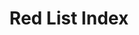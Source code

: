 ---
data_non_statistical: true
goal_meta_link: http://unstats.un.org/sdgs/files/metadata-compilation/Metadata-Goal-15.pdf
goal_meta_link_page: 11
graph: null
graph_status_notes: unk
graph_title: Red List Index
graph_type: null
graph_type_description: FWS (per Rosemaire Gnam) has one component only. Requests
  clearance at chief leve (Downes) before proceeding.
has_metadata: true
indicator: 15.5.1
indicator_definition: Definition The Red List Index is a multi-purpose indicator which
  measures the aggregate change in extinction risk across groups of species. It is
  based on the number of species in each category of extinction risk on The IUCN Red
  List of Threatened Species. This indicator is expressed as an index ranging from
  0 to 1. Concepts Threatened species are those listed on The IUCN Red List of Threatened
  Species in the categories Vulnerable, Endangered, or Critically Endangered (i.e.,
  species that are facing a high, very high, or extremely high risk of extinction
  in the wild in the medium-term future). Changes over time in the proportion of species
  threatened with extinction are largely driven by improvements in knowledge and changing
  taxonomy. The IUCN Red List Index (RLI) therefore accounts for such changes to yield
  a more informative indicator than the simple proportion of threatened species. It
  measures change in aggregate extinction risk across groups of species over time,
  resulting from genuine improvements or deteriorations in the status of individual
  species. It can be calculated for any representative set of species that have been
  assessed for The IUCN Red List of Threatened Species at least twice.
indicator_name: Red List Index
indicator_variable: null
layout: indicator
permalink: /15-5-1/
published: true
rationale_interpretation: "The world's species are impacted by a number of threatening\
  \ processes, including habitat destruction and degradation, overexploitation, invasive\
  \ alien species, human disturbance, pollution and climate change. This indicator\
  \ can be used to assess overall changes in the extinction risk of groups of species\
  \ as a result of these threats and the extent to which threats are being mitigated.\
  \ \nThe IUCN RLI value ranges from 1 (all species are categorized as 'Least Concern')\
  \ to 0 (all species are categorized as 'Extinct'). An intermediate value indicates\
  \ how far the set of species has moved overall towards extinction. Thus, the IUCN\
  \ RLI allows comparisons between sets of species in both their overall level of\
  \ extinction risk (i.e., how threatened they are on average), and in the rate at\
  \ which this risk changes over time. A downward trend in the IUCN RLI over time\
  \ means that the expected rate of future species extinctions is worsening (i.e.,\
  \ the rate of biodiversity loss is increasing). An upward trend means that the expected\
  \ rate of species extinctions is abating (i.e., the rate of biodiversity loss is\
  \ decreasing), and a horizontal line means that the expected rate of species extinctions\
  \ is remaining the same, although in each of these cases it does not mean that biodiversity\
  \ loss has stopped. An upward IUCN RLI trend would indicate that the SDG Target\
  \ 15.5 of reducing the degradation of natural habitats and protecting threatened\
  \ species is on track towards halting the loss of biodiversity and thus preventing\
  \ the extinction of threatened species by 2020. An IUCN RLI value of 1 would indicate\
  \ that biodiversity loss has been halted. \nThe name \"Red List Index\" should not\
  \ be taken to imply that the indicator is produced as a composite indicator of a\
  \ number of disparate metrics, in the same way that, e.g., the Multidimensional\
  \ Poverty Index is compiled. Rather, the RLI is an indicator of trends in species'\
  \ extinction risk, as measured using the IUCN Red List Categories and Criteria,\
  \ and is compiled from data on changes over time in the Red List Category for each\
  \ species, excluding any changes driven by improved knowledge or revised taxonomy."
reporting_status: notstarted
sdg_goal: 15
source_active_1: true
source_notes_1: null
source_title_1: null
target: Take urgent and significant action to reduce the degradation of natural habitats,
  halt the loss of biodiversity, and, by 2020, protect and prevent the extinction
  of threatened species.
target_id: '15.5'
title: Red List Index
un_custodial_agency: 'IUCN  (Partnering Agencies: UNEP; CITES)'
un_designated_tier: '2'
variable_description: null
variable_notes: null
---